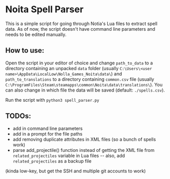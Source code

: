 # Noita Spell Parser

This is a simple script for going through Notia's Lua files to extract spell data. As of now, the script doesn't have command line parameters and needs to be edited manually.

## How to use:

Open the script in your editor of choice and change `path_to_data` to a directory containing an unpacked `data` folder (usually `C:\Users\<user name>\AppData\LocalLow\Nolla_Games_Noita\data\`) and `path_to_translations` to a directory containing `common.csv` file (usually `C:\ProgramFiles\Steam\steamapps\common\Noita\data\translations\`). 
You can also change in which file the data will be saved (default: `./spells.csv`).

Run the script with `python3 spell_parser.py`

## TODOs:

- add in command line parameters
- add in a prompt for the file paths
- add removing duplicate attributes in XML files (so a bunch of spells work)
- parse add_projectile() function instead of getting the XML file from `related_projectiles` variable in Lua files
-- also, add `related_projectiles` as a backup file

(kinda low-key, but get the SSH and multiple git accounts to work)
